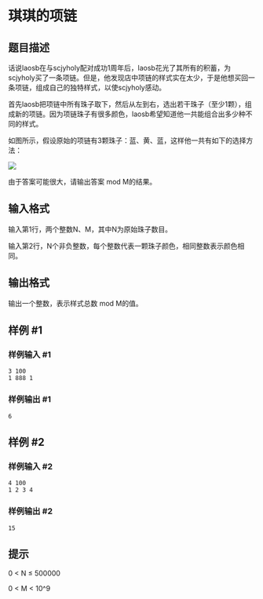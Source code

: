 # 琪琪的项链

## 题目描述

话说laosb在与scjyholy配对成功1周年后，laosb花光了其所有的积蓄，为scjyholy买了一条项链。但是，他发现店中项链的样式实在太少，于是他想买回一条项链，组成自己的独特样式，以使scjyholy感动。

首先laosb把项链中所有珠子取下，然后从左到右，选出若干珠子（至少1颗），组成新的项链。因为项链珠子有很多颜色，laosb希望知道他一共能组合出多少种不同的样式。

如图所示，假设原始的项链有3颗珠子：蓝、黄、蓝，这样他一共有如下的选择方法：

 ![](https://cdn.luogu.com.cn/upload/pic/1.png) 

由于答案可能很大，请输出答案 mod M的结果。


## 输入格式

输入第1行，两个整数N、M，其中N为原始珠子数目。

输入第2行，N个非负整数，每个整数代表一颗珠子颜色，相同整数表示颜色相同。


## 输出格式

输出一个整数，表示样式总数 mod M的值。


## 样例 #1

### 样例输入 #1
```
3 100
1 888 1
```

### 样例输出 #1

```
6
```

## 样例 #2

### 样例输入 #2
```
4 100
1 2 3 4
```

### 样例输出 #2

```
15
```

## 提示

0 < N ≤ 500000

0 < M < 10^9


